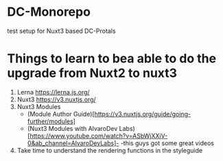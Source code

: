 # DC-Monorepo

test setup for Nuxt3 based DC-Protals

# Things to learn to bea able to do the upgrade from Nuxt2 to nuxt3

1. Lerna https://lerna.js.org/
2. Nuxt3 https://v3.nuxtjs.org/ 
3. Nuxt3 Modules 
    - (Module Author Guide)[https://v3.nuxtjs.org/guide/going-further/modules]
    - (Nuxt3 Modules with AlvaroDev Labs)[https://www.youtube.com/watch?v=ASbWjXXiV-0&ab_channel=AlvaroDevLabs]- -this guys got some great videos
4. Take time to understand the rendering functions in the styleguide

